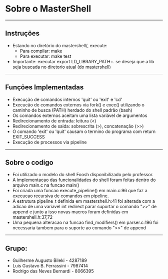 # Sobre o MasterShell

---------------------------------------------------
 Instruções
---------------------------------------------------
- Estando no diretório do mastershell/, execute:
	- Para compilar: make
	- Para executar: make test
- Importante: executar export LD_LIBRARY_PATH=. se deseja que a lib seja buscada no diretorio atual (do mastershell)

---------------------------------------------------
 Funções Implementadas
---------------------------------------------------
- Execução de comandos internos 'quit' ou 'exit' e 'cd'
- Execucão de comandos externos via fork() e exec() utilizando o caminho de busca (PATH) herdado do shell padrão (bash)
- Os comandos externos aceitam uma lista variável de argumentos
- Redirecionamento de entrada: leitura (<)
- Redirecionamento de saida: sobrescrita (>), concatenação (>>)
- O comando 'exit' ou 'quit' causam o termino do programa com return EXIT_SUCCESS
- Execução de processos via pipeline

---------------------------------------------------
 Sobre o codigo
---------------------------------------------------
- Foi utilizado o modelo do shell Foosh disponibilizado pelo professor.
- A implementacao das funcionalidades do shell foram feitas dentro do arquivo main.c na funcao main()
- Foi criada uma funcao execute_pipeline() em main.c:96 que faz a execucao recursiva de
  comandos em pipeline.
- A estrutura pipeline_t definida em mastershell.h:41 foi alterada com a adicao de uma variavel
  int redirect parar suportar o comando ">>" de append e junto a isso novas macros foram definidas
  em mastershell.h:37,72
- Uma pequena alteracao na funcao find_modifiers() em parser.c:196 foi necessaria tambem para o suporte
  ao comando ">>" de append

---------------------------------------------------
Grupo:
---------------------------------------------------
- Guilherme Augusto Bileki - 4287189
- Luis Gustavo B. Ferrassini - 7987414
- Rodrigo das Neves Bernardi - 8066395